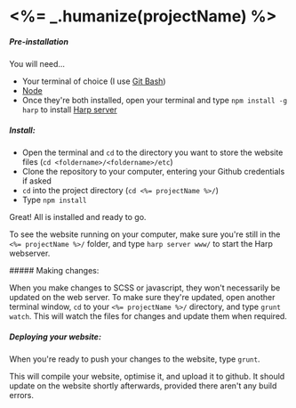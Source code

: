 <%= _.humanize(projectName) %>
============

##### Pre-installation

You will need...

- Your terminal of choice (I use [Git Bash](http://git-scm.com/downloads))
- [Node](http://nodejs.org/download/)
- Once they're both installed, open your terminal and type `npm install -g harp` to install [Harp server](http://harpjs.com/)


##### Install:

- Open the terminal and `cd` to the directory you want to store the website files (`cd <foldername>/<foldername>/etc`)
- Clone the repository to your computer, entering your Github credentials if asked
- `cd` into the project directory (`cd <%= projectName %>/`)
- Type `npm install`

Great! All is installed and ready to go.

To see the website running on your computer, make sure you're still in the `<%= projectName %>/` folder, and type `harp server www/` to start the Harp webserver.


##### Making changes:

When you make changes to SCSS or javascript, they won't necessarily be updated on the web server. To make sure they're updated, open another terminal window, `cd` to your `<%= projectName %>/` directory, and type `grunt watch`. This will watch the files for changes and update them when required.


##### Deploying your website:

When you're ready to push your changes to the website, type `grunt`.

This will compile your website, optimise it, and upload it to github. It should update on the website shortly afterwards, provided there aren't any build errors.